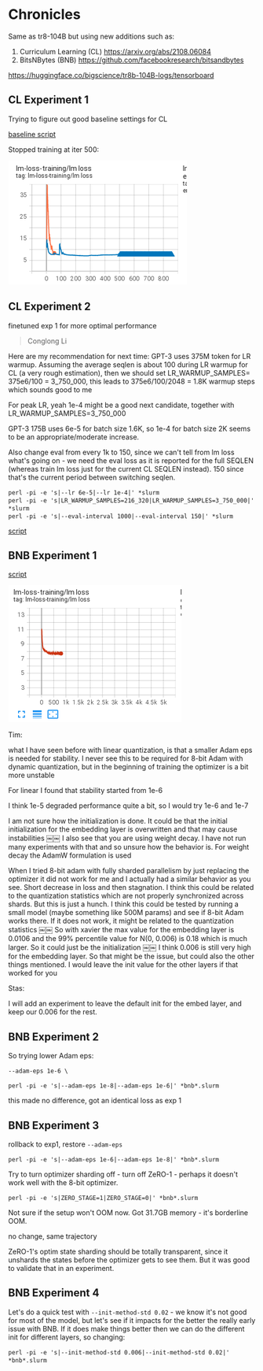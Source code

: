 # Chronicles

Same as tr8-104B but using new additions such as:

1. Curriculum Learning (CL) https://arxiv.org/abs/2108.06084
2. BitsNBytes (BNB) https://github.com/facebookresearch/bitsandbytes

https://huggingface.co/bigscience/tr8b-104B-logs/tensorboard

## CL Experiment 1

Trying to figure out good baseline settings for CL

[baseline script](
https://github.com/bigscience-workshop/bigscience/blob/82fe642fb1eedd0361bac6899b79769e2c842c9f/train/tr8b-104B/tr8b-104B-cl.slurm)

Stopped training at iter 500:

![tr8b-104B-cl-exp-01.png](images/tr8b-104B-cl-exp-01.png)


## CL Experiment 2

finetuned exp 1 for more optimal performance

> Conglong Li

Here are my recommendation for next time: GPT-3 uses 375M token for LR warmup. Assuming the average seqlen is about 100 during LR warmup for CL (a very rough estimation), then we should set LR_WARMUP_SAMPLES= 375e6/100 = 3_750_000, this leads to 375e6/100/2048 = 1.8K warmup steps which sounds good to me

For peak LR, yeah 1e-4 might be a good next candidate, together with LR_WARMUP_SAMPLES=3_750_000

GPT-3 175B uses 6e-5 for batch size 1.6K, so 1e-4 for batch size 2K seems to be an appropriate/moderate increase.

Also change eval from every 1k to 150, since we can't tell from lm loss what's going on - we need the eval loss as it is reported for the full SEQLEN (whereas train lm loss just for the current CL SEQLEN instead).
150 since that's the current period between switching seqlen.

```
perl -pi -e 's|--lr 6e-5|--lr 1e-4|' *slurm
perl -pi -e 's|LR_WARMUP_SAMPLES=216_320|LR_WARMUP_SAMPLES=3_750_000|' *slurm
perl -pi -e 's|--eval-interval 1000|--eval-interval 150|' *slurm
```

[script](https://github.com/bigscience-workshop/bigscience/blob/d5fc4b22d7e88e87b4b9ec610b6c522b9a8c7a8d/train/tr8b-104B/tr8b-104B-cl.slurm)


## BNB Experiment 1

[script](https://github.com/bigscience-workshop/bigscience/blob/7a1481355a1abe097a9fb2c9021c292cb9971da3/train/tr8b-104B/tr8b-104B-bnb.slurm)

![tr8b-104B-bnb-exp-01.png](images/tr8b-104B-bnb-exp-01.png)

Tim:

what I have seen before with linear quantization, is that a smaller Adam eps is needed for stability. I never see this to be required for 8-bit Adam with dynamic quantization, but in the beginning of training the optimizer is a bit more unstable

For linear I found that stability started from 1e-6

I think 1e-5 degraded performance quite a bit, so I would try 1e-6 and 1e-7

I am not sure how the initialization is done. It could be that the initial initialization for the embedding layer is overwritten and that may cause instabilities
￼￼
I also see that you are using weight decay. I have not run many experiments with that and so unsure how the behavior is. For weight decay the AdamW formulation is used

When I tried 8-bit adam with fully sharded parallelism by just replacing the optimizer it did not work for me and I actually had a similar behavior as you see. Short decrease in loss and then stagnation. I think this could be related to the quantization statistics which are not properly synchronized across shards. But this is just a hunch. I think this could be tested by running a small model (maybe something like 500M params) and see if 8-bit Adam works there. If it does not work, it might be related to the quantization statistics
￼￼
So with xavier the max value for the embedding layer is 0.0106 and the 99% percentile value for N(0, 0.006) is 0.18 which is much larger. So it could just be the initialization
￼￼
I think 0.006 is still very high for the embedding layer. So that might be the issue, but could also the other things mentioned. I would leave the init value for the other layers if that worked for you

Stas:

I will add an experiment to leave the default init for the embed layer, and keep our 0.006 for the rest.

## BNB Experiment 2

So trying lower Adam eps:

```
--adam-eps 1e-6 \
```

```
perl -pi -e 's|--adam-eps 1e-8|--adam-eps 1e-6|' *bnb*.slurm
```

this made no difference, got an identical loss as exp 1


## BNB Experiment 3

rollback to exp1, restore `--adam-eps`

```
perl -pi -e 's|--adam-eps 1e-6|--adam-eps 1e-8|' *bnb*.slurm
```

Try to turn optimizer sharding off - turn off ZeRO-1 - perhaps it doesn't work well with the 8-bit optimizer.

```
perl -pi -e 's|ZERO_STAGE=1|ZERO_STAGE=0|' *bnb*.slurm
```

Not sure if the setup won't OOM now. Got 31.7GB memory - it's borderline OOM.

no change, same trajectory

ZeRO-1's optim state sharding should be totally transparent, since it unshards the states before the optimizer gets to see them. But it was good to validate that in an experiment.

## BNB Experiment 4

Let's do a quick test with `--init-method-std 0.02` - we know it's not good for most of the model, but let's see if it impacts for the better the really early issue with BNB. If it does make things better then we can do the different init for different layers, so changing:

```
perl -pi -e 's|--init-method-std 0.006|--init-method-std 0.02|' *bnb*.slurm
```
